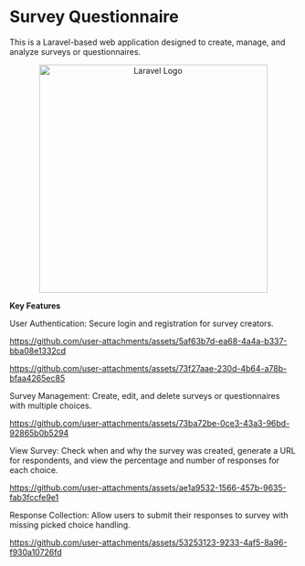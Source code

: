 # **Survey Questionnaire**

This is a Laravel-based web application designed to create, manage, and analyze surveys or questionnaires.

<p align="center"><a href="https://laravel.com" target="_blank"><img src="https://raw.githubusercontent.com/laravel/art/master/logo-lockup/5%20SVG/2%20CMYK/1%20Full%20Color/laravel-logolockup-cmyk-red.svg" width="400" alt="Laravel Logo"></a></p>

**Key Features**

User Authentication: Secure login and registration for survey creators.

https://github.com/user-attachments/assets/5af63b7d-ea68-4a4a-b337-bba08e1332cd

https://github.com/user-attachments/assets/73f27aae-230d-4b64-a78b-bfaa4265ec85

Survey Management: Create, edit, and delete surveys or questionnaires with multiple choices.

https://github.com/user-attachments/assets/73ba72be-0ce3-43a3-96bd-92865b0b5294

View Survey: Check when and why the survey was created, generate a URL for respondents, and view the percentage and number of responses for each choice.

https://github.com/user-attachments/assets/ae1a9532-1566-457b-9635-fab3fccfe9e1

Response Collection: Allow users to submit their responses to survey with missing picked choice handling.

https://github.com/user-attachments/assets/53253123-9233-4af5-8a96-f930a10726fd




